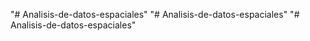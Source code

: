 "# Analisis-de-datos-espaciales" 
"# Analisis-de-datos-espaciales" 
"# Analisis-de-datos-espaciales" 
